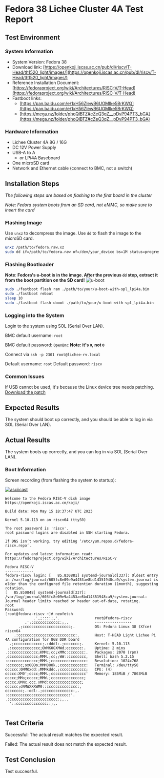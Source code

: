 # Fedora 38 Lichee Cluster 4A Test Report

## Test Environment

### System Information

- System Version: Fedora 38
- Download link: [https://openkoji.iscas.ac.cn/pub/dl/riscv/T-Head/th1520_light/images/](https://openkoji.iscas.ac.cn/pub/dl/riscv/T-Head/th1520_light/images/)
- Reference Installation Document: [https://fedoraproject.org/wiki/Architectures/RISC-V/T-Head](https://fedoraproject.org/wiki/Architectures/RISC-V/T-Head)
- Fastboot links:
    - [https://pan.baidu.com/e/1xH56ZlewB6UOMlke5BrKWQ](https://pan.baidu.com/e/1xH56ZlewB6UOMlke5BrKWQ)
    - [https://mega.nz/folder/phoQlBTZ#cZeQ3qZ__pDvP94PT3_bGA](https://mega.nz/folder/phoQlBTZ#cZeQ3qZ__pDvP94PT3_bGA)

### Hardware Information

- Lichee Cluster 4A 8G / 16G
- DC 12V Power Supply
- USB-A to A
    - or LPi4A Baseboard
- One microSD card
- Network and Ethernet cable (connect to BMC, not a switch)

## Installation Steps

*The following steps are based on flashing to the first board in the cluster*

*Note: Fedora system boots from an SD card, not eMMC, so make sure to insert the card*

### Flashing Image

Use `unxz` to decompress the image.
Use `dd` to flash the image to the microSD card.

```bash
unxz /path/to/fedora.raw.xz
sudo dd if=/path/to/fedora.raw of=/dev/your_device bs=1M status=progress
```

### Flashing Bootloader

**Note: Fedora's u-boot is in the image. After the previous `dd` step, extract it from the boot partition on the SD card!**
![u-boot](./u-boot.png)

```bash
sudo ./fastboot flash ram ./path/to/your/u-boot-with-spl_lpi4a.bin
sudo ./fastboot reboot
sleep 10
sudo ./fastboot flash uboot ./path/to/your/u-boot-with-spl_lpi4a.bin
```

### Logging into the System

Login to the system using SOL (Serial Over LAN).

BMC default username: `root`

BMC default password: `0penBmc` **Note: it's `0`, not `O`**

Connect via `ssh -p 2301 root@lichee-rv.local`

Default username: `root`
Default password: `riscv`

### Common Issues

If USB cannot be used, it's because the Linux device tree needs patching. [Download the patch](https://dl.sipeed.com/fileList/LICHEE/LicheeCluster4A/04_Firmware/lpi4a/src/linux/0001-arch-riscv-boot-dts-lpi4a-disable-i2c-io-expander-fo.patch)

## Expected Results

The system should boot up correctly, and you should be able to log in via SOL (Serial Over LAN).

## Actual Results

The system boots up correctly, and you can log in via SOL (Serial Over LAN).

### Boot Information

Screen recording (from flashing the system to startup):

[![asciicast](https://asciinema.org/a/OTu3SKCoCpADbc4AMNJNOjjoQ.svg)](https://asciinema.org/a/OTu3SKCoCpADbc4AMNJNOjjoQ)

```log
Welcome to the Fedora RISC-V disk image
https://openkoji.iscas.ac.cn/koji/

Build date: Mon May 15 18:37:47 UTC 2023

Kernel 5.10.113 on an riscv64 (ttyS0)

The root password is 'riscv'.
root password logins are disabled in SSH starting Fedora.

If DNS isn’t working, try editing ‘/etc/yum.repos.d/fedora-riscv.repo’.

For updates and latest information read:
https://fedoraproject.org/wiki/Architectures/RISC-V

Fedora RISC-V
-------------
fedora-riscv login: [   85.830881] systemd-journald[337]: Oldest entry in /var/log/journal/605fc8e09e9a4453ae8bd14351948ca9/system.journal is older than the configured file retention duration (1month), suggesting rotation.
[   85.850848] systemd-journald[337]: /var/log/journal/605fc8e09e9a4453ae8bd14351948ca9/system.journal: Journal header limits reached or header out-of-date, rotating.
root
Password: 
[root@fedora-riscv ~]# neofetch 
             .',;::::;,'.                root@fedora-riscv 
         .';:cccccccccccc:;,.            ----------------- 
      .;cccccccccccccccccccccc;.         OS: Fedora Linux 38 (Xfce) riscv64 
    .:cccccccccccccccccccccccccc:.       Host: T-HEAD Light Lichee Pi 4A configuration for 8GB DDR board 
  .;ccccccccccccc;.:dddl:.;ccccccc;.     Kernel: 5.10.113 
 .:ccccccccccccc;OWMKOOXMWd;ccccccc:.    Uptime: 2 mins 
.:ccccccccccccc;KMMc;cc;xMMc:ccccccc:.   Packages: 2070 (rpm) 
,cccccccccccccc;MMM.;cc;;WW::cccccccc,   Shell: bash 5.2.15 
:cccccccccccccc;MMM.;cccccccccccccccc:   Resolution: 1024x768 
:ccccccc;oxOOOo;MMM0OOk.;cccccccccccc:   Terminal: /dev/ttyS0 
cccccc:0MMKxdd:;MMMkddc.;cccccccccccc;   CPU: (4) 
ccccc:XM0';cccc;MMM.;cccccccccccccccc'   Memory: 185MiB / 7803MiB
ccccc;MMo;ccccc;MMW.;ccccccccccccccc;
ccccc;0MNc.ccc.xMMd:ccccccccccccccc;                             
cccccc;dNMWXXXWM0::cccccccccccccc:,                              
cccccccc;.:odl:.;cccccccccccccc:,.
:cccccccccccccccccccccccccccc:'.
.:cccccccccccccccccccccc:;,..
  '::cccccccccccccc::;,.


```

## Test Criteria

Successful: The actual result matches the expected result.

Failed: The actual result does not match the expected result.

## Test Conclusion

Test successful.
